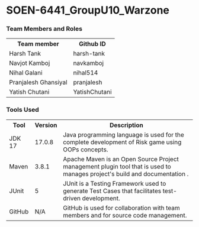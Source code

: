 # SOEN-6441_GroupU10_Warzone

### Team Members and Roles
<table>
  <tr>
    <th>Team member</th>
    <th>Github ID</th>
  </tr>
  <tr>
    <td>Harsh Tank</td>
    <td>harsh-tank</td>
  </tr>
  <tr>
    <td>Navjot Kamboj</td>
    <td>navkamboj</td>
  </tr>
  <tr>
    <td>Nihal Galani</td>
    <td>nihal514</td>
  </tr>
  <tr>
    <td>Pranjalesh Ghansiyal</td>
    <td>pranjalesh</td>
  </tr>
  <tr>
    <td>Yatish Chutani</td>
    <td>YatishChutani</td>
  </tr>
</table>

### Tools Used
<table>
  <tr>
    <th>Tool</th>
    <th>Version</th>
	<th>Description</th>
  </tr>
  <tr>
    <td>JDK 17</td>
    <td>17.0.8</td>
	<td>Java programming language is used for the complete development of Risk game using OOPs concepts.</td>
  </tr>
  <tr>
    <td>Maven</td>
    <td>3.8.1</td>
	<td> Apache Maven is an Open Source Project management plugin tool that is used to manages project's build and documentation .</td>
  </tr>
  <tr>
    <td>JUnit</td>
    <td>5</td>
	<td>JUnit is a Testing Framework used to generate Test Cases that facilitates test-driven development.</tr>
  <tr>
	<td>GitHub</td>
	<td>N/A</td>
	<td>GitHub is used for collaboration with team members and for source code management.</tr>
</table>